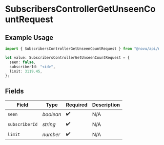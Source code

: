 # SubscribersControllerGetUnseenCountRequest

## Example Usage

```typescript
import { SubscribersControllerGetUnseenCountRequest } from "@novu/api/models/operations";

let value: SubscribersControllerGetUnseenCountRequest = {
  seen: false,
  subscriberId: "<id>",
  limit: 3119.45,
};
```

## Fields

| Field              | Type               | Required           | Description        |
| ------------------ | ------------------ | ------------------ | ------------------ |
| `seen`             | *boolean*          | :heavy_check_mark: | N/A                |
| `subscriberId`     | *string*           | :heavy_check_mark: | N/A                |
| `limit`            | *number*           | :heavy_check_mark: | N/A                |